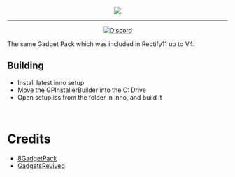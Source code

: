 <p align="center">
    <img src="https://raw.githubusercontent.com/Rectify11/Gadgets/master/logo.png">
</p>

---

<div align="center">

[![Discord](https://img.shields.io/discord/1077324213142175744?style=flat-square)](https://discord.gg/gsgu9GCtsk)


</div>

The same Gadget Pack which was included in Rectify11 up to V4. 

## Building 
- Install latest inno setup
- Move the GPInstallerBuilder into the C: Drive
- Open setup.iss from the folder in inno, and build it

<br/>

# Credits
 - [8GadgetPack](https://8gadgetpack.net/)
 - [GadgetsRevived](https://gadgetsrevived.com/)
 
